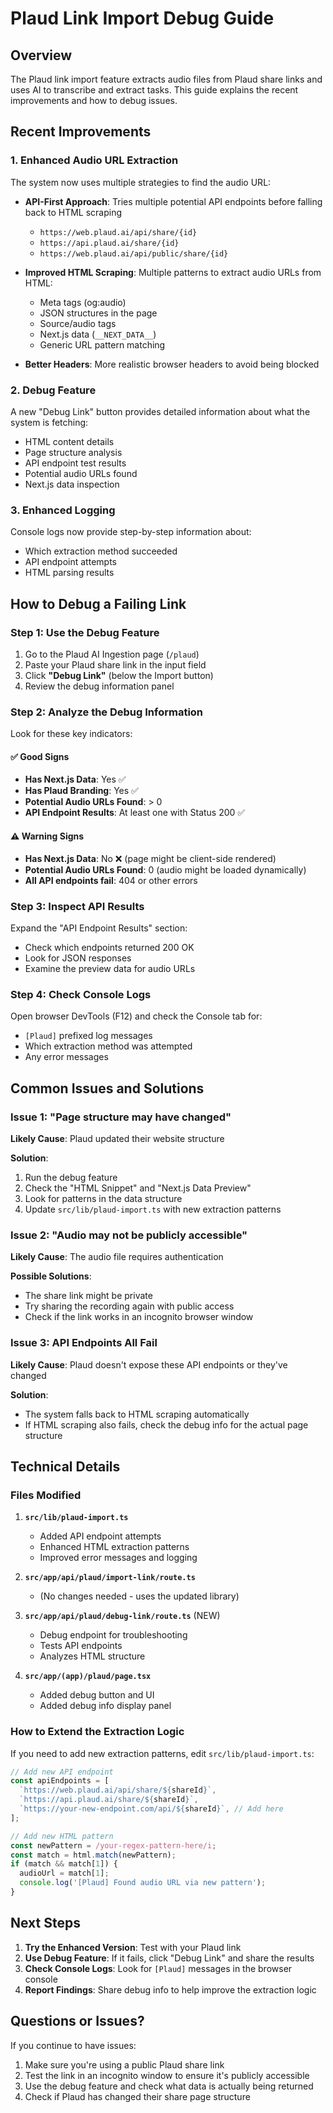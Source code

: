 # Plaud Link Import Debug Guide

## Overview

The Plaud link import feature extracts audio files from Plaud share links and uses AI to transcribe and extract tasks. This guide explains the recent improvements and how to debug issues.

## Recent Improvements

### 1. **Enhanced Audio URL Extraction**

The system now uses multiple strategies to find the audio URL:

- **API-First Approach**: Tries multiple potential API endpoints before falling back to HTML scraping
  - `https://web.plaud.ai/api/share/{id}`
  - `https://api.plaud.ai/share/{id}`
  - `https://web.plaud.ai/api/public/share/{id}`

- **Improved HTML Scraping**: Multiple patterns to extract audio URLs from HTML:
  - Meta tags (og:audio)
  - JSON structures in the page
  - Source/audio tags
  - Next.js data (`__NEXT_DATA__`)
  - Generic URL pattern matching

- **Better Headers**: More realistic browser headers to avoid being blocked

### 2. **Debug Feature**

A new "Debug Link" button provides detailed information about what the system is fetching:

- HTML content details
- Page structure analysis
- API endpoint test results
- Potential audio URLs found
- Next.js data inspection

### 3. **Enhanced Logging**

Console logs now provide step-by-step information about:
- Which extraction method succeeded
- API endpoint attempts
- HTML parsing results

## How to Debug a Failing Link

### Step 1: Use the Debug Feature

1. Go to the Plaud AI Ingestion page (`/plaud`)
2. Paste your Plaud share link in the input field
3. Click **"Debug Link"** (below the Import button)
4. Review the debug information panel

### Step 2: Analyze the Debug Information

Look for these key indicators:

#### ✅ Good Signs
- **Has Next.js Data**: Yes ✅
- **Has Plaud Branding**: Yes ✅
- **Potential Audio URLs Found**: > 0
- **API Endpoint Results**: At least one with Status 200 ✅

#### ⚠️ Warning Signs
- **Has Next.js Data**: No ❌ (page might be client-side rendered)
- **Potential Audio URLs Found**: 0 (audio might be loaded dynamically)
- **All API endpoints fail**: 404 or other errors

### Step 3: Inspect API Results

Expand the "API Endpoint Results" section:
- Check which endpoints returned 200 OK
- Look for JSON responses
- Examine the preview data for audio URLs

### Step 4: Check Console Logs

Open browser DevTools (F12) and check the Console tab for:
- `[Plaud]` prefixed log messages
- Which extraction method was attempted
- Any error messages

## Common Issues and Solutions

### Issue 1: "Page structure may have changed"

**Likely Cause**: Plaud updated their website structure

**Solution**:
1. Run the debug feature
2. Check the "HTML Snippet" and "Next.js Data Preview" 
3. Look for patterns in the data structure
4. Update `src/lib/plaud-import.ts` with new extraction patterns

### Issue 2: "Audio may not be publicly accessible"

**Likely Cause**: The audio file requires authentication

**Possible Solutions**:
- The share link might be private
- Try sharing the recording again with public access
- Check if the link works in an incognito browser window

### Issue 3: API Endpoints All Fail

**Likely Cause**: Plaud doesn't expose these API endpoints or they've changed

**Solution**:
- The system falls back to HTML scraping automatically
- If HTML scraping also fails, check the debug info for the actual page structure

## Technical Details

### Files Modified

1. **`src/lib/plaud-import.ts`**
   - Added API endpoint attempts
   - Enhanced HTML extraction patterns
   - Improved error messages and logging

2. **`src/app/api/plaud/import-link/route.ts`**
   - (No changes needed - uses the updated library)

3. **`src/app/api/plaud/debug-link/route.ts`** (NEW)
   - Debug endpoint for troubleshooting
   - Tests API endpoints
   - Analyzes HTML structure

4. **`src/app/(app)/plaud/page.tsx`**
   - Added debug button and UI
   - Added debug info display panel

### How to Extend the Extraction Logic

If you need to add new extraction patterns, edit `src/lib/plaud-import.ts`:

```typescript
// Add new API endpoint
const apiEndpoints = [
  `https://web.plaud.ai/api/share/${shareId}`,
  `https://api.plaud.ai/share/${shareId}`,
  `https://your-new-endpoint.com/api/${shareId}`, // Add here
];

// Add new HTML pattern
const newPattern = /your-regex-pattern-here/i;
const match = html.match(newPattern);
if (match && match[1]) {
  audioUrl = match[1];
  console.log('[Plaud] Found audio URL via new pattern');
}
```

## Next Steps

1. **Try the Enhanced Version**: Test with your Plaud link
2. **Use Debug Feature**: If it fails, click "Debug Link" and share the results
3. **Check Console Logs**: Look for `[Plaud]` messages in the browser console
4. **Report Findings**: Share debug info to help improve the extraction logic

## Questions or Issues?

If you continue to have issues:
1. Make sure you're using a public Plaud share link
2. Test the link in an incognito window to ensure it's publicly accessible
3. Use the debug feature and check what data is actually being returned
4. Check if Plaud has changed their share page structure


